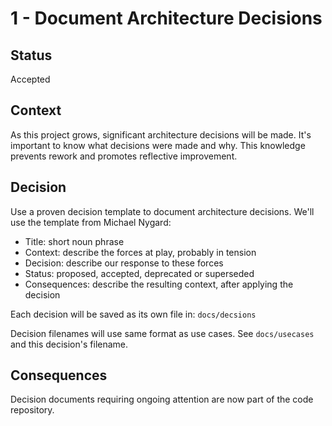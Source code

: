 # 1 - Document Architecture Decisions

## Status

Accepted

## Context

As this project grows, significant architecture decisions will
be made. It's important to know what decisions were made and why. This
knowledge prevents rework and promotes reflective improvement.

## Decision

Use a proven decision template to document architecture decisions. We'll
use the template from Michael Nygard:

- Title: short noun phrase
- Context: describe the forces at play, probably in tension
- Decision: describe our response to these forces
- Status: proposed, accepted, deprecated or superseded
- Consequences: describe the resulting context, after applying the decision

Each decision will be saved as its own file in: `docs/decsions`

Decision filenames will use same format as use cases. See `docs/usecases`
and this decision's filename.

## Consequences

Decision documents requiring ongoing attention are now part of the code
repository.

